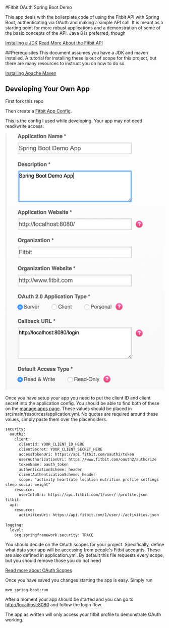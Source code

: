 #Fitbit OAuth Spring Boot Demo

This app deals with the boilerplate code of using the Fitbit API with Spring Boot, authenticating via OAuth and making a simple API call. It is meant as a starting point for more robust applications and a demonstration of some of the basic concepts of the API. Java 8 is preferred, though 
 
[Installing a JDK](https://docs.oracle.com/javase/8/docs/technotes/guides/install/install_overview.html)
[Read More About the Fitbit API](https://dev.fitbit.com/docs/)

##Prerequisites
This document assumes you have a JDK and maven installed. A tutorial for installing these is out of scope for this project, but there are many resources to instruct you on how to do so.

[Installing Apache Maven](https://maven.apache.org/install.html)

## Developing Your Own App

First fork this repo

Then create a [Fitbit App Config](https://dev.fitbit.com/apps/new). 

This is the config I used while developing. Your app may not need read/write access.

![This is the config I used](screenshots/fitbit_oauth_settings.png)

Once you have setup your app you need to put the client ID and client secret into the application config. You should be able to find both of these on the [manage apps page](https://dev.fitbit.com/apps). These values should be placed in src/main/resources/application.yml. No quotes are required around these values, simply paste them over the placeholders.

```
security:
  oauth2:
    client:
      clientId: YOUR_CLIENT_ID_HERE
      clientSecret: YOUR_CLIENT_SECRET_HERE
      accessTokenUri: https://api.fitbit.com/oauth2/token
      userAuthorizationUri: https://www.fitbit.com/oauth2/authorize
      tokenName: oauth_token
      authenticationScheme: header
      clientAuthenticationScheme: header
      scope: "activity heartrate location nutrition profile settings sleep social weight"
    resource:
      userInfoUri: https://api.fitbit.com/1/user/-/profile.json
fitbit:
  api:
    resource:
      activitiesUri: https://api.fitbit.com/1/user/-/activities.json

logging:
  level:
    org.springframework.security: TRACE
```

You should decide on the OAuth scopes for your project. Specifically, define what data your app will
be accessing from people's Fitbit accounts. These are also defined in application.yml. By default this file requests every scope, but you should remove those you do not need

[Read more about OAuth Scopes](https://dev.fitbit.com/docs/oauth2/)

Once you have saved you changes starting the app is easy. Simply run 
```
mvn spring-boot:run
```

After a moment your app should be started and you can go to [http://localhost:8080](http://localhost:8080) and follow the login flow.

The app as written will only access your fitbit profile to demonstrate OAuth working.